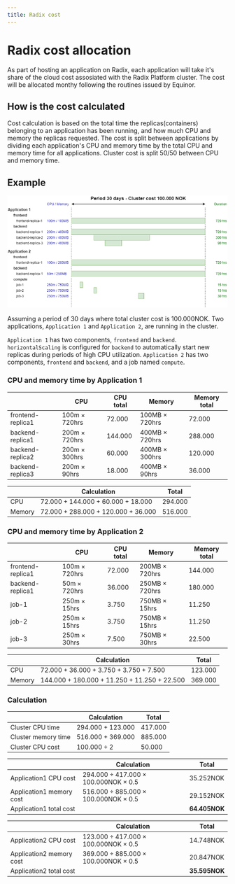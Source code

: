 ```yaml
---
title: Radix cost
---
```


# Radix cost allocation

As part of hosting an application on Radix, each application will take it's share of the cloud cost assosiated with the Radix Platform cluster. The cost will be allocated monthy following the routines issued by Equinor.

## How is the cost calculated

Cost calculation is based on the total time the replicas(containers) belonging to an application has been running, and how much CPU and memory the replicas requested. The cost is split between applications by dividing each application's CPU and memory time by the total CPU and memory time for all applications.
Cluster cost is split 50/50 between CPU and memory time.

## Example

![Cost Calculation Example](./radix-cost.png "Cost Calculation Example")

Assuming a period of 30 days where total cluster cost is 100.000NOK. Two applications, `Application 1` and `Application 2`, are running in the cluster.

`Application 1` has two components, `frontend` and `backend`. `horizontalScaling` is configured for `backend` to automatically start new replicas during periods of high CPU utilization. `Application 2` has two components, `frontend` and `backend`, and a job named `compute`.

### CPU and memory time by Application 1

| | CPU | CPU total | Memory | Memory total
| --- | --- | --- | --- | ---
| frontend-replica1 | 100m &times; 720hrs | 72.000 | 100MB &times; 720hrs | 72.000
| backend-replica1 | 200m &times; 720hrs | 144.000 | 400MB &times; 720hrs | 288.000
| backend-replica2 | 200m &times; 300hrs | 60.000 | 400MB &times; 300hrs | 120.000
| backend-replica3 | 200m &times; 90hrs | 18.000 | 400MB &times; 90hrs | 36.000

| | Calculation | Total
| --- | --- | ---
| CPU | 72.000 &plus; 144.000 &plus; 60.000 &plus; 18.000 | 294.000
| Memory | 72.000 &plus; 288.000 &plus; 120.000 &plus; 36.000 | 516.000

### CPU and memory time by Application 2

| | CPU | CPU total | Memory | Memory total
| --- | --- | --- | --- | ---
| frontend-replica1 | 100m &times; 720hrs | 72.000 | 200MB &times; 720hrs | 144.000
| backend-replica1 | 50m &times; 720hrs | 36.000 | 250MB &times; 720hrs | 180.000
| job-1 | 250m &times; 15hrs | 3.750 | 750MB &times; 15hrs | 11.250
| job-2 | 250m &times; 15hrs | 3.750 | 750MB &times; 15hrs | 11.250
| job-3 | 250m &times; 30hrs | 7.500 | 750MB &times; 30hrs | 22.500

| | Calculation | Total
| --- | --- | ---
| CPU | 72.000 &plus; 36.000 &plus; 3.750 &plus; 3.750 &plus; 7.500 | 123.000
| Memory | 144.000 &plus; 180.000 &plus; 11.250 &plus; 11.250 &plus; 22.500 | 369.000

### Calculation

| | Calculation | Total
| --- | --- | ---
| Cluster CPU time | 294.000 &plus; 123.000 | 417.000
| Cluster memory time |  516.000 &plus; 369.000 | 885.000
| Cluster CPU cost | 100.000 &divide; 2 | 50.000

| | Calculation | Total
| --- | --- | ---
| Application1 CPU cost | 294.000 &divide; 417.000 &times; 100.000NOK &times; 0.5 | 35.252NOK
| Application1 memory cost | 516.000 &divide; 885.000 &times; 100.000NOK &times; 0.5 | 29.152NOK
| Application1 total cost | | **64.405NOK**

| | Calculation | Total
| --- | --- | ---
| Application2 CPU cost | 123.000 &divide; 417.000 &times; 100.000NOK &times; 0.5 | 14.748NOK
| Application2 memory cost| 369.000 &divide; 885.000 &times; 100.000NOK &times; 0.5 | 20.847NOK
| Application2 total cost | | **35.595NOK**
